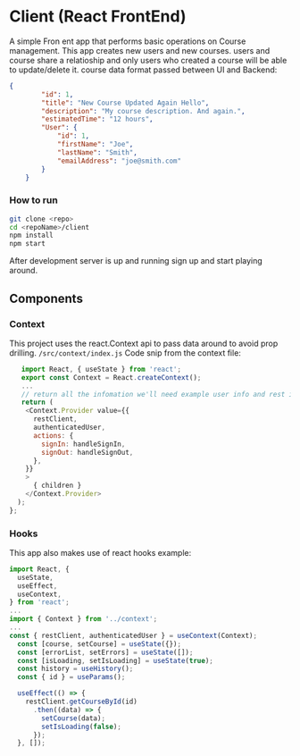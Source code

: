 # Client (React FrontEnd)
A simple Fron ent app that performs basic operations on Course management. This app creates new users and new courses. users and course share a relatioship and only users who created a course will be able to update/delete it.
course data format passed between UI and Backend:

```json
{
        "id": 1,
        "title": "New Course Updated Again Hello",
        "description": "My course description. And again.",
        "estimatedTime": "12 hours",
        "User": {
            "id": 1,
            "firstName": "Joe",
            "lastName": "Smith",
            "emailAddress": "joe@smith.com"
        }
    }
```

### How to run
```sh
git clone <repo>
cd <repoName>/client
npm install
npm start
```
After development server is up and running sign up and start playing around. 

## Components
### Context
This project uses the react.Context api to pass data around to avoid prop drilling. 
```/src/context/index.js```
Code snip from the context file:
```JavaScript
   import React, { useState } from 'react';
   export const Context = React.createContext();
   ...
   // return all the infomation we'll need example user info and rest interface to connect to db
   return (
    <Context.Provider value={{
      restClient,
      authenticatedUser,
      actions: {
        signIn: handleSignIn,
        signOut: handleSignOut,
      },
    }}
    >
      { children }
    </Context.Provider>
  );
};
```
### Hooks
This app also makes use of react hooks example:
```JavaScript
import React, {
  useState,
  useEffect,
  useContext,
} from 'react';
...
import { Context } from '../context';
...
const { restClient, authenticatedUser } = useContext(Context);
  const [course, setCourse] = useState({});
  const [errorList, setErrors] = useState([]);
  const [isLoading, setIsLoading] = useState(true);
  const history = useHistory();
  const { id } = useParams();

  useEffect(() => {
    restClient.getCourseById(id)
      .then((data) => {
        setCourse(data);
        setIsLoading(false);
      });
  }, []);
```
